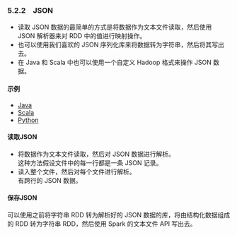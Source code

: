 ### 5.2.2　JSON ###
-   读取 JSON 数据的最简单的方式是将数据作为文本文件读取，然后使用 JSON 解析器来对 RDD 中的值进行映射操作。
-   也可以使用我们喜欢的 JSON 序列化库来将数据转为字符串，然后将其写出去。
-   在 Java 和 Scala 中也可以使用一个自定义 Hadoop 格式来操作 JSON 数据。
#### 示例 ####
-   [Java](J22JSON.java)
-   [Scala](S22JSON.scala)
-   [Python](P22JSON.py)
#### 读取JSON ####
-   将数据作为文本文件读取，然后对 JSON 数据进行解析。  
这种方法假设文件中的每一行都是一条 JSON 记录。
-   读入整个文件，然后对每个文件进行解析。  
有跨行的 JSON 数据。
#### 保存JSON ####
可以使用之前将字符串 RDD 转为解析好的 JSON 数据的库，将由结构化数据组成的 RDD 转为字符串 RDD，然后使用 Spark 的文本文件 API 写出去。  

